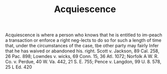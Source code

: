 ---
title: Acquiescence
letter: A
permalink: "/definitions/bld-acquiescence.html"
body: Acquiescence is where a person who knows that he is entitled to im-peach a transaction
  or enforce a right neg-lects to do so for such a length of time that, under the
  circumstances of the case, tbe other party may fairly Infer that he has waived or
  abandoned his. right. Scott v. Jackson, 89 Cal. 258, 26 Pac. 898; Lowndes v. wicks,
  69 Conn. 15, 36 Atl. 1072; Norfolk A W. R. Co. v. Perdue, 40 W. Va. 442, 21 S. E.
  755; Pence v. Langdon, 99 U. 8. 578, 25 L Ed. 420
published_at: '2018-07-07'
source: Black's Law Dictionary 2nd Ed (1910)
layout: post
---